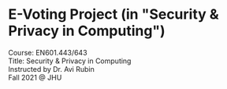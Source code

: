 # **E-Voting Project** (in "Security & Privacy in Computing")  
Course: EN601.443/643        
Title: Security & Privacy in Computing    
Instructed by Dr. Avi Rubin    
Fall 2021 @ JHU    
